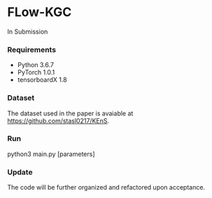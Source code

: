 # FLow-KGC
In Submission

### Requirements

+ Python 3.6.7
+ PyTorch 1.0.1
+ tensorboardX 1.8

### Dataset

The dataset used in the paper is avaiable at https://github.com/stasl0217/KEnS.


### Run
python3 main.py [parameters]


### Update

The code will be further organized and refactored upon acceptance.


